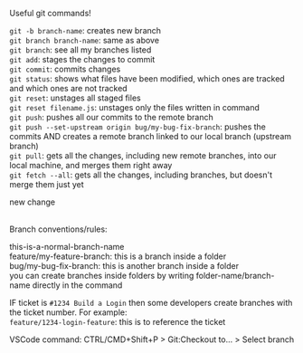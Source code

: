 Useful git commands!

`git -b branch-name`: creates new branch
<br>
`git branch branch-name`: same as above
<br>
`git branch`: see all my branches listed
<br>
`git add`: stages the changes to commit
<br>
`git commit`: commits changes
<br>
`git status`: shows what files have been modified, which ones are tracked and which ones are not tracked
<br>
`git reset`: unstages all staged files
<br>
`git reset filename.js`: unstages only the files written in command
<br>
`git push`: pushes all our commits to the remote branch
<br>
`git push --set-upstream origin bug/my-bug-fix-branch`: pushes the commits AND creates a remote branch linked to our local branch (upstream branch)
<br>
`git pull`: gets all the changes, including new remote branches, into our local machine, and merges them right away
<br>
`git fetch --all`: gets all the changes, including branches, but doesn't merge them just yet


new change

<br>
Branch conventions/rules:

this-is-a-normal-branch-name
<br>
feature/my-feature-branch: this is a branch inside a folder
<br>
bug/my-bug-fix-branch: this is another branch inside a folder
<br>
you can create branches inside folders by writing folder-name/branch-name directly in the command

IF ticket is `#1234 Build a Login` then some developers create branches with the ticket number. For example:
<br>
`feature/1234-login-feature`: this is to reference the ticket


VSCode command: CTRL/CMD+Shift+P > Git:Checkout to... > Select branch